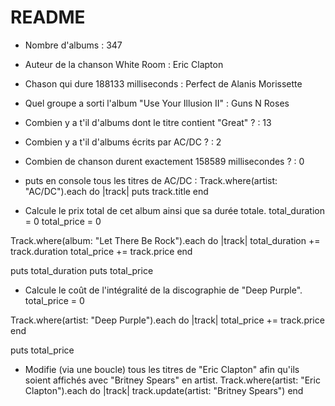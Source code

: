 # README

* Nombre d'albums : 347

* Auteur de la chanson White Room : Eric Clapton

* Chason qui dure 188133 milliseconds : Perfect de Alanis Morissette

* Quel groupe a sorti l'album "Use Your Illusion II" : Guns N Roses

* Combien y a t'il d'albums dont le titre contient "Great" ? : 13

* Combien y a t'il d'albums écrits par AC/DC ? : 2

* Combien de chanson durent exactement 158589 millisecondes ? : 0

* puts en console tous les titres de AC/DC :
Track.where(artist: "AC/DC").each do |track|
puts track.title
end

* Calcule le prix total de cet album ainsi que sa durée totale.
total_duration = 0
total_price = 0

Track.where(album: "Let There Be Rock").each do |track|
total_duration += track.duration
total_price += track.price
end

puts total_duration
puts total_price


* Calcule le coût de l'intégralité de la discographie de "Deep Purple".
total_price = 0

Track.where(artist: "Deep Purple").each do |track|
total_price += track.price
end

puts total_price


* Modifie (via une boucle) tous les titres de "Eric Clapton" afin qu'ils soient affichés avec "Britney Spears" en artist.
Track.where(artist: "Eric Clapton").each do |track|
track.update(artist: "Britney Spears")
end